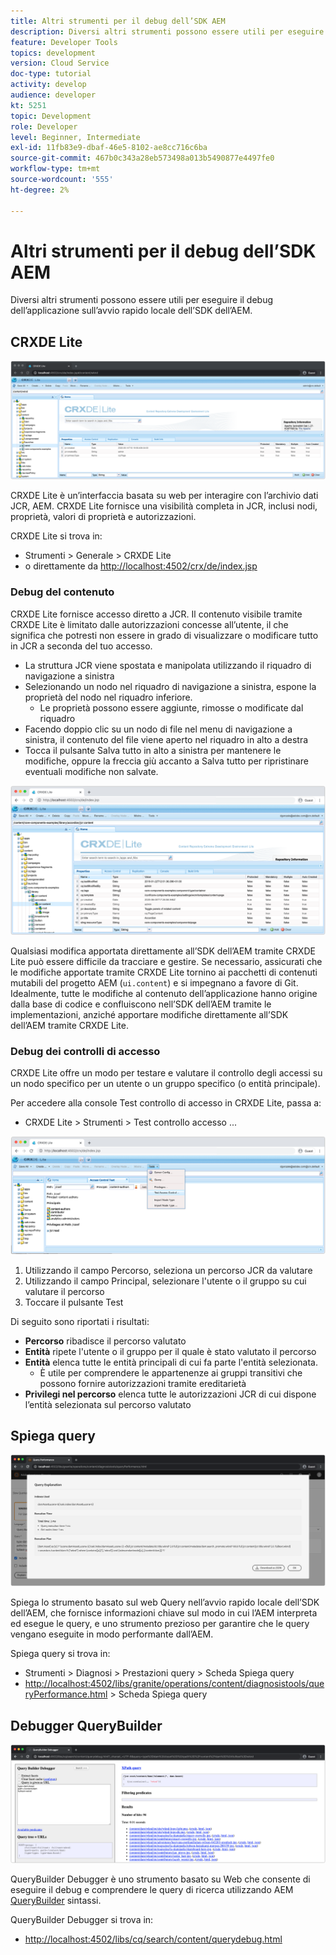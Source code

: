 ```yaml
---
title: Altri strumenti per il debug dell’SDK AEM
description: Diversi altri strumenti possono essere utili per eseguire il debug dell’avvio rapido locale dell’SDK dell’AEM.
feature: Developer Tools
topics: development
version: Cloud Service
doc-type: tutorial
activity: develop
audience: developer
kt: 5251
topic: Development
role: Developer
level: Beginner, Intermediate
exl-id: 11fb83e9-dbaf-46e5-8102-ae8cc716c6ba
source-git-commit: 467b0c343a28eb573498a013b5490877e4497fe0
workflow-type: tm+mt
source-wordcount: '555'
ht-degree: 2%

---
```


# Altri strumenti per il debug dell’SDK AEM

Diversi altri strumenti possono essere utili per eseguire il debug dell’applicazione sull’avvio rapido locale dell’SDK dell’AEM.

## CRXDE Lite

![CRXDE Lite](./assets/other-tools/crxde-lite.png)

CRXDE Lite è un’interfaccia basata su web per interagire con l’archivio dati JCR, AEM. CRXDE Lite fornisce una visibilità completa in JCR, inclusi nodi, proprietà, valori di proprietà e autorizzazioni.

CRXDE Lite si trova in:

+ Strumenti > Generale > CRXDE Lite
+ o direttamente da [http://localhost:4502/crx/de/index.jsp](http://localhost:4502/crx/de/index.jsp)

### Debug del contenuto

CRXDE Lite fornisce accesso diretto a JCR. Il contenuto visibile tramite CRXDE Lite è limitato dalle autorizzazioni concesse all’utente, il che significa che potresti non essere in grado di visualizzare o modificare tutto in JCR a seconda del tuo accesso.

+ La struttura JCR viene spostata e manipolata utilizzando il riquadro di navigazione a sinistra
+ Selezionando un nodo nel riquadro di navigazione a sinistra, espone la proprietà del nodo nel riquadro inferiore.
   + Le proprietà possono essere aggiunte, rimosse o modificate dal riquadro
+ Facendo doppio clic su un nodo di file nel menu di navigazione a sinistra, il contenuto del file viene aperto nel riquadro in alto a destra
+ Tocca il pulsante Salva tutto in alto a sinistra per mantenere le modifiche, oppure la freccia giù accanto a Salva tutto per ripristinare eventuali modifiche non salvate.

![CRXDE Lite - Debug del contenuto](./assets/other-tools/crxde-lite__debugging-content.png)

Qualsiasi modifica apportata direttamente all’SDK dell’AEM tramite CRXDE Lite può essere difficile da tracciare e gestire. Se necessario, assicurati che le modifiche apportate tramite CRXDE Lite tornino ai pacchetti di contenuti mutabili del progetto AEM (`ui.content`) e si impegnano a favore di Git. Idealmente, tutte le modifiche al contenuto dell’applicazione hanno origine dalla base di codice e confluiscono nell’SDK dell’AEM tramite le implementazioni, anziché apportare modifiche direttamente all’SDK dell’AEM tramite CRXDE Lite.

### Debug dei controlli di accesso

CRXDE Lite offre un modo per testare e valutare il controllo degli accessi su un nodo specifico per un utente o un gruppo specifico (o entità principale).

Per accedere alla console Test controllo di accesso in CRXDE Lite, passa a:

+ CRXDE Lite > Strumenti > Test controllo accesso ...

![CRXDE Lite - Test controllo accesso](./assets/other-tools/crxde-lite__test-access-control.png)

1. Utilizzando il campo Percorso, seleziona un percorso JCR da valutare
1. Utilizzando il campo Principal, selezionare l&#39;utente o il gruppo su cui valutare il percorso
1. Toccare il pulsante Test

Di seguito sono riportati i risultati:

+ __Percorso__ ribadisce il percorso valutato
+ __Entità__ ripete l&#39;utente o il gruppo per il quale è stato valutato il percorso
+ __Entità__ elenca tutte le entità principali di cui fa parte l&#39;entità selezionata.
   + È utile per comprendere le appartenenze ai gruppi transitivi che possono fornire autorizzazioni tramite ereditarietà
+ __Privilegi nel percorso__ elenca tutte le autorizzazioni JCR di cui dispone l’entità selezionata sul percorso valutato

## Spiega query

![Spiega query](./assets/other-tools/explain-query.png)

Spiega lo strumento basato sul web Query nell’avvio rapido locale dell’SDK dell’AEM, che fornisce informazioni chiave sul modo in cui l’AEM interpreta ed esegue le query, e uno strumento prezioso per garantire che le query vengano eseguite in modo performante dall’AEM.

Spiega query si trova in:

+ Strumenti > Diagnosi > Prestazioni query > Scheda Spiega query
+ [http://localhost:4502/libs/granite/operations/content/diagnosistools/queryPerformance.html](http://localhost:4502/libs/granite/operations/content/diagnosistools/queryPerformance.html) > Scheda Spiega query

## Debugger QueryBuilder

![Debugger QueryBuilder](./assets/other-tools/query-debugger.png)

QueryBuilder Debugger è uno strumento basato su Web che consente di eseguire il debug e comprendere le query di ricerca utilizzando AEM [QueryBuilder](https://experienceleague.adobe.com/docs/experience-manager-65/developing/platform/query-builder/querybuilder-api.html) sintassi.

QueryBuilder Debugger si trova in:

+ [http://localhost:4502/libs/cq/search/content/querydebug.html](http://localhost:4502/libs/cq/search/content/querydebug.html)

